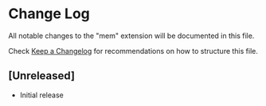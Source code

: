 # Change Log

All notable changes to the "mem" extension will be documented in this file.

Check [Keep a Changelog](http://keepachangelog.com/) for recommendations on how to structure this file.

## [Unreleased]

- Initial release